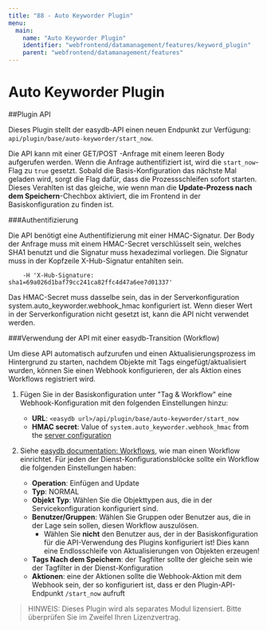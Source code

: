 ```yaml
---
title: "88 - Auto Keyworder Plugin"
menu:
  main:
    name: "Auto Keyworder Plugin"
    identifier: "webfrontend/datamanagement/features/keyword_plugin"
    parent: "webfrontend/datamanagement/features"
---
```

# Auto Keyworder Plugin

##Plugin API

Dieses Plugin stellt der easydb-API einen neuen Endpunkt zur Verfügung: `api/plugin/base/auto-keyworder/start_now`.

Die API kann mit einer GET/POST -Anfrage mit einem leeren Body aufgerufen werden. Wenn die Anfrage authentifiziert ist, wird die `start_now`-Flag zu `true` gesetzt. Sobald die Basis-Konfiguration das nächste Mal geladen wird, sorgt die Flag dafür, dass die Prozessschleifen sofort starten. Dieses Verahlten ist das gleiche, wie wenn man die **Update-Prozess nach dem Speichern**-Chechbox aktiviert, die im Frontend in der Basiskonfiguration zu finden ist.

###Authentifizierung

Die API benötigt eine Authentifizierung mit einer HMAC-Signatur. Der Body der Anfrage muss mit einem HMAC-Secret verschlüsselt sein, welches SHA1 benutzt und die Signatur muss hexadezimal vorliegen. Die Signatur muss in der Kopfzeile X-Hub-Signatur entahlten sein.

```
    -H 'X-Hub-Signature: sha1=69a026d1baf79cc241ca82ffc4d47a6ee7d01337'
```

Das HMAC-Secret muss dasselbe sein, das in der Serverkonfiguration system.auto_keyworder.webhook_hmac konfiguriert ist. Wenn dieser Wert in der Serverkonfiguration nicht gesetzt ist, kann die API nicht verwendet werden.

###Verwendung der API mit einer easydb-Transition (Workflow)

Um diese API automatisch aufzurufen und einen Aktualisierungsprozess im Hintergrund zu starten, nachdem Objekte mit Tags eingefügt/aktualisiert wurden, können Sie einen Webhook konfigurieren, der als Aktion eines Workflows registriert wird.


1. Fügen Sie in der Basiskonfiguration unter "Tag & Workflow" eine Webhook-Konfiguration mit den folgenden Einstellungen hinzu:
    * **URL**: `<easydb url>/api/plugin/base/auto-keyworder/start_now`
    * **HMAC secret**: Value of `system.auto_keyworder.webhook_hmac` from the [server configuration](/en/sysadmin/configuration/easydb-server.yml/plugins/auto-keyworder/)
    
2. Siehe [easydb documentation: Workflows](/en/webfrontend/rightsmanagement/tags/#a-nameworkflows-a-workflows), wie man einen Workflow einrichtet. Für jeden der Dienst-Konfigurationsblöcke sollte ein Workflow die folgenden Einstellungen haben:
    * **Operation**: Einfügen and Update
    * **Typ**: NORMAL
    * **Objekt Typ**: Wählen Sie die Objekttypen aus, die in der Servicekonfiguration konfiguriert sind.
    * **Benutzer/Gruppen**: Wählen Sie Gruppen oder Benutzer aus, die in der Lage sein sollen, diesen Workflow auszulösen.
        * Wählen Sie **nicht** den Benutzer aus, der in der Basiskonfiguration für die API-Verwendung des Plugins konfiguriert ist! Dies kann eine Endlosschleife von Aktualisierungen von Objekten erzeugen!
    * **Tags Nach dem Speichern**: der Tagfilter sollte der gleiche sein wie der Tagfilter in der Dienst-Konfiguration
    * **Aktionen**: eine der Aktionen sollte die Webhook-Aktion mit dem Webhook sein, der so konfiguriert ist, dass er den Plugin-API-Endpunkt `/start_now` aufruft 
    
> HINWEIS: Dieses Plugin wird als separates Modul lizensiert. Bitte überprüfen Sie im Zweifel Ihren Lizenzvertrag.